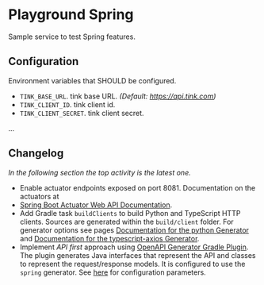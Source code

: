 # Playground Spring

Sample service to test Spring features.

## Configuration

Environment variables that SHOULD be configured.

- `TINK_BASE_URL`. tink base URL. *(Default: https://api.tink.com)*
- `TINK_CLIENT_ID`. tink client id.
- `TINK_CLIENT_SECRET`. tink client secret.

...

## Changelog

*In the following section the top activity is the latest one.*

- Enable actuator endpoints exposed on port 8081.
  Documentation on the actuators at
- [Spring Boot Actuator Web API Documentation](https://docs.spring.io/spring-boot/docs/2.0.x/actuator-api/html/).
- Add Gradle task `buildClients` to build Python and TypeScript HTTP clients.
  Sources are generated within the `build/client` folder.
  For generator options see pages
  [Documentation for the python Generator](https://github.com/OpenAPITools/openapi-generator/blob/master/docs/generators/python.md)
  and
  [Documentation for the typescript-axios Generator](https://github.com/OpenAPITools/openapi-generator/blob/master/docs/generators/typescript-axios.md).
- Implement *API first* approach using
  [OpenAPI Generator Gradle Plugin](https://github.com/OpenAPITools/openapi-generator/blob/master/modules/openapi-generator-gradle-plugin/README.adoc).
  The plugin generates Java interfaces that represent the API and classes to
  represent the request/response models.
  It is configured to use the `spring` generator.
  See
  [here](https://github.com/OpenAPITools/openapi-generator/blob/master/docs/generators/spring.md)
  for configuration parameters.
